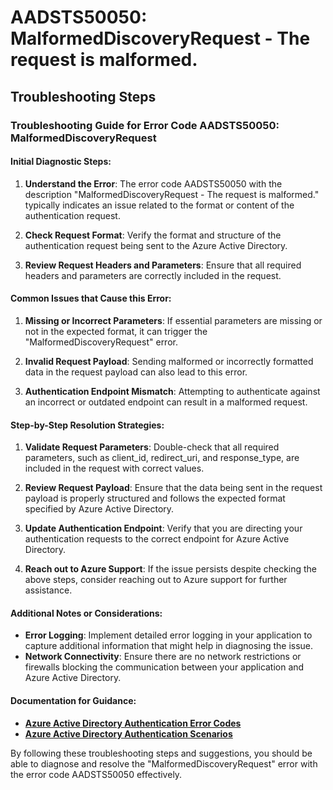 # AADSTS50050: MalformedDiscoveryRequest - The request is malformed.


## Troubleshooting Steps
### Troubleshooting Guide for Error Code AADSTS50050: MalformedDiscoveryRequest


#### Initial Diagnostic Steps:
1. **Understand the Error**: The error code AADSTS50050 with the description "MalformedDiscoveryRequest - The request is malformed." typically indicates an issue related to the format or content of the authentication request.

2. **Check Request Format**: Verify the format and structure of the authentication request being sent to the Azure Active Directory.

3. **Review Request Headers and Parameters**: Ensure that all required headers and parameters are correctly included in the request.


#### Common Issues that Cause this Error:
1. **Missing or Incorrect Parameters**: If essential parameters are missing or not in the expected format, it can trigger the "MalformedDiscoveryRequest" error.

2. **Invalid Request Payload**: Sending malformed or incorrectly formatted data in the request payload can also lead to this error.

3. **Authentication Endpoint Mismatch**: Attempting to authenticate against an incorrect or outdated endpoint can result in a malformed request.


#### Step-by-Step Resolution Strategies:
1. **Validate Request Parameters**: Double-check that all required parameters, such as client_id, redirect_uri, and response_type, are included in the request with correct values.

2. **Review Request Payload**: Ensure that the data being sent in the request payload is properly structured and follows the expected format specified by Azure Active Directory.

3. **Update Authentication Endpoint**: Verify that you are directing your authentication requests to the correct endpoint for Azure Active Directory.

4. **Reach out to Azure Support**: If the issue persists despite checking the above steps, consider reaching out to Azure support for further assistance.


#### Additional Notes or Considerations:
- **Error Logging**: Implement detailed error logging in your application to capture additional information that might help in diagnosing the issue.
- **Network Connectivity**: Ensure there are no network restrictions or firewalls blocking the communication between your application and Azure Active Directory.

#### Documentation for Guidance:
- **[Azure Active Directory Authentication Error Codes](https://docs.microsoft.com/en-us/azure/active-directory/develop/reference-aadsts-errors)**
- **[Azure Active Directory Authentication Scenarios](https://docs.microsoft.com/en-us/azure/active-directory/develop/authentication-scenarios)**

By following these troubleshooting steps and suggestions, you should be able to diagnose and resolve the "MalformedDiscoveryRequest" error with the error code AADSTS50050 effectively.